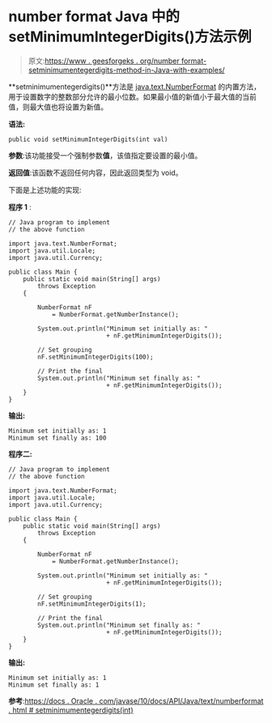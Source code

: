 # number format Java 中的 setMinimumIntegerDigits()方法示例

> 原文:[https://www . geesforgeks . org/number format-setminimumentegerdigits-method-in-Java-with-examples/](https://www.geeksforgeeks.org/numberformat-setminimumintegerdigits-method-in-java-with-examples/)

**setminimumentegerdigits()**方法是 [java.text.NumberFormat](https://www.geeksforgeeks.org/numberformat-class-java/) 的内置方法，用于设置数字的整数部分允许的最小位数。如果最小值的新值小于最大值的当前值，则最大值也将设置为新值。

**语法:**

```
public void setMinimumIntegerDigits(int val)
```

**参数**:该功能接受一个强制参数**值**，该值指定要设置的最小值。

**返回值**:该函数不返回任何内容，因此返回类型为 void。

下面是上述功能的实现:

**程序 1** :

```
// Java program to implement
// the above function

import java.text.NumberFormat;
import java.util.Locale;
import java.util.Currency;

public class Main {
    public static void main(String[] args)
        throws Exception
    {

        NumberFormat nF
            = NumberFormat.getNumberInstance();

        System.out.println("Minimum set initially as: "
                           + nF.getMinimumIntegerDigits());

        // Set grouping
        nF.setMinimumIntegerDigits(100);

        // Print the final
        System.out.println("Minimum set finally as: "
                           + nF.getMinimumIntegerDigits());
    }
}
```

**输出:**

```
Minimum set initially as: 1
Minimum set finally as: 100

```

**程序二:**

```
// Java program to implement
// the above function

import java.text.NumberFormat;
import java.util.Locale;
import java.util.Currency;

public class Main {
    public static void main(String[] args)
        throws Exception
    {

        NumberFormat nF
            = NumberFormat.getNumberInstance();

        System.out.println("Minimum set initially as: "
                           + nF.getMinimumIntegerDigits());

        // Set grouping
        nF.setMinimumIntegerDigits(1);

        // Print the final
        System.out.println("Minimum set finally as: "
                           + nF.getMinimumIntegerDigits());
    }
}
```

**输出:**

```
Minimum set initially as: 1
Minimum set finally as: 1

```

**参考**:[https://docs . Oracle . com/javase/10/docs/API/Java/text/numberformat . html # setminimumentegerdigits(int)](https://docs.oracle.com/javase/10/docs/api/java/text/NumberFormat.html#setMinimumIntegerDigits(int))